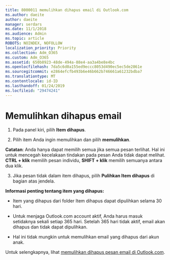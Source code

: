 ```yaml
---
title: 8000011 memulihkan dihapus email di Outlook.com
ms.author: daeite
author: daeite
manager: serdars
ms.date: 11/1/2018
ms.audience: Admin
ms.topic: article
ROBOTS: NOINDEX, NOFOLLOW
localization_priority: Priority
ms.collection: Adm_O365
ms.custom: Adm_O365
ms.assetid: 650b8923-48de-494a-88e4-aa3a4be8e4bc
ms.openlocfilehash: 7da5c6d0a155ed9eccc8053d490ec5ec5de2861e
ms.sourcegitcommit: e2864efcfb493b6e46b662b746661a61232bdba7
ms.translationtype: MT
ms.contentlocale: id-ID
ms.lasthandoff: 01/24/2019
ms.locfileid: "29474241"
---
```

# <a name="recover-deleted-email"></a>Memulihkan dihapus email

1. Pada panel kiri, pilih **Item dihapus**. 
    
2. Pilih item Anda ingin memulihkan dan pilih **memulihkan**. 
  
 **Catatan**: Anda hanya dapat memilih semua jika semua pesan terlihat. Hal ini untuk mencegah kecelakaan tindakan pada pesan Anda tidak dapat melihat. **CTRL + klik** memilih pesan individu, **SHIFT + klik** memilih semuanya antara dua klik. 
    
3. Jika pesan tidak dalam item dihapus, pilih **Pulihkan Item dihapus** di bagian atas jendela. 
    
 **Informasi penting tentang item yang dihapus:**
  
- Item yang dihapus dari folder Item dihapus dapat dipulihkan selama 30 hari.
    
- Untuk menjaga Outlook.com account aktif, Anda harus masuk setidaknya sekali setiap 365 hari. Setelah 365 hari tidak aktif, email akan dihapus dan tidak dapat dipulihkan.
    
- Hal ini tidak mungkin untuk memulihkan email yang dihapus dari akun anak.
    
Untuk selengkapnya, lihat [memulihkan dihapus pesan email di Outlook.com](https://go.microsoft.com/fwlink/p/?linkid=873117).
  

